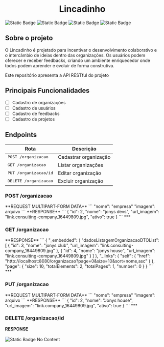 <h1 align="center" style="font-weight: bold;">Lincadinho</h1>


![Static Badge](https://img.shields.io/badge/Java-orange?style=for-the-badge)
![Static Badge](https://img.shields.io/badge/Spring-green?style=for-the-badge)
![Static Badge](https://img.shields.io/badge/MySQL-blue?style=for-the-badge)
![Static Badge](https://img.shields.io/badge/AWS-16537e?style=for-the-badge)



## Sobre o projeto

O Lincadinho é projetado para incentivar o desenvolvimento colaborativo e o intercâmbio de ideias dentro das organizações. Os usuários podem oferecer e receber feedbacks, criando um ambiente enriquecedor onde todos podem aprender e evoluir de forma construtiva.

Este repositório apresenta a API RESTful do projeto

## Principais Funcionalidades
- [ ] Cadastro de organizações 
- [ ] Cadastro de usuários
- [ ] Cadastro de feedbacks
- [ ] Cadastro de projetos 

## Endpoints

| Rota                            | Descrição             |
|---------------------------------|-----------------------|
| <kbd>POST /organizacao</kbd>    | Cadastrar organização |
| <kbd>GET /organizacao </kbd>    | Listar organizações   |
| <kbd>PUT /organizacao/id </kbd> | Editar organização    |
| <kbd>DELETE /organizacao </kbd> | Excluir organização   |

<h3 id="post-organizacao-detalhes">POST /organizacao</h3>
**REQUEST MULTIPART-FORM DATA**
```
"nome": "empresa"
"imagem": arquivo
```
**RESPONSE**
```
{
	"id": 2,
	"nome": "jonys devs",
	"url_imagem": "link.consulting-company_16449809.jpg",
	"ativo": true
}
```
***
<h3 id="post-organizacao-detalhes">GET /organizacao</h3>
**RESPONSE**
```
{
  "_embedded": {
    "dadosListagemOrganizacaoDTOList": [
      {
        "id": 3,
        "nome": "jonys club",
        "url_imagem": "link.consulting-company_16449809.jpg"
      },
      {
        "id": 4,
        "nome": "jonys house",
        "url_imagem": "link.consulting-company_16449809.jpg"
      }
    ]
  },
  "_links": {
    "self": {
      "href": "http://localhost:8080/organizacao?page=0&size=10&sort=nome,asc"
    }
  },
  "page": {
    "size": 10,
    "totalElements": 2,
    "totalPages": 1,
    "number": 0
  }
}
```
***
<h3 id="post-organizacao-detalhes">PUT /organizacao</h3>
**REQUEST MULTIPART-FORM DATA**
```
"nome": "empresa"
"imagem": arquivo
```
**RESPONSE**
```
{
  "id": 2,
  "nome": "Jonys house",
  "url_imagem": "link.company_16449809.jpg",
  "ativo": true
}
```
***
<h3 id="post-organizacao-detalhes">DELETE /organizacao/id</h3>

**RESPONSE**<br><br>
![Static Badge](https://img.shields.io/badge/204-green) No Content



